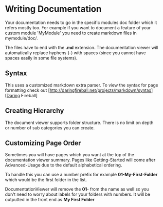 # Writing Documentation #


Your documentation needs to go in the specific modules doc folder which it refers mostly too. For example if you want to document
a feature of your custom module 'MyModule' you need to create markdown files in mymodule/doc/.

The files have to end with the __.md__ extension. The documentation viewer will automatically replace hyphens (-) with spaces (since you cannot
have spaces easily in some file systems).

## Syntax ##
This uses a customized markdown extra parser. To view the syntax for page formatting check out [http://daringfireball.net/projects/markdown/syntax][Daring Fireball]


## Creating Hierarchy ##

The document viewer supports folder structure. There is no limit on depth or number of sub categories you can create.
 
## Customizing Page Order ##

Sometimes you will have pages which you want at the top of the documentation viewer summary. Pages like Getting-Started will come after Advanced-Usage 
due to the default alphabetical ordering.

To handle this you can use a number prefix for example __01-My-First-Folder__ which would be the first folder in the list.

DocumentationViewer will remove the __01-__ from the name as well so you don't need to worry about labels for your folders with numbers. It will be
outputted in the front end as __My First Folder__

 